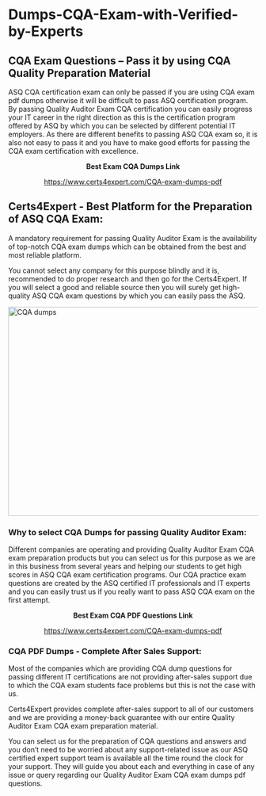 # Dumps-CQA-Exam-with-Verified-by-Experts
<h2><strong>CQA Exam Questions &ndash; Pass it by using CQA Quality Preparation Material</strong></h2>
<p>ASQ CQA certification exam can only be passed if you are using CQA exam pdf dumps otherwise it will be difficult to pass ASQ certification program. By passing Quality Auditor Exam CQA certification you can easily progress your IT career in the right direction as this is the certification program offered by ASQ by which you can be selected by different potential IT employers. As there are different benefits to passing ASQ CQA exam so, it is also not easy to pass it and you have to make good efforts for passing the CQA exam certification with excellence.</p>
<p style="text-align: center;"><strong>Best Exam CQA Dumps Link</strong></p>
<p style="text-align: center;"><a href="https://www.certs4expert.com/CQA-exam-dumps-pdf">https://www.certs4expert.com/CQA-exam-dumps-pdf</a></p>
<h2><strong>Certs4Expert - Best Platform for the Preparation of ASQ CQA Exam:&nbsp; </strong></h2>
<p>A mandatory requirement for passing Quality Auditor Exam is the availability of top-notch CQA exam dumps which can be obtained from the best and most reliable platform.</p>
<p>You cannot select any company for this purpose blindly and it is, recommended to do proper research and then go for the Certs4Expert. If you will select a good and reliable source then you will surely get high-quality ASQ CQA exam questions by which you can easily pass the ASQ.</p>
<p><img style="display: block; margin-left: auto; margin-right: auto;" src="https://i.imgur.com/cCy1yN2.png" alt="CQA dumps" width="750" height="422" /></p>
<h3><strong>Why to select CQA Dumps for passing Quality Auditor Exam:</strong></h3>
<p>Different companies are operating and providing Quality Auditor Exam CQA exam preparation products but you can select us for this purpose as we are in this business from several years and helping our students to get high scores in ASQ CQA exam certification programs. Our CQA practice exam questions are created by the ASQ certified IT professionals and IT experts and you can easily trust us if you really want to pass ASQ CQA exam on the first attempt.</p>
<p style="text-align: center;"><strong>Best Exam CQA PDF Questions Link</strong></p>
<p style="text-align: center;"><a href="https://www.certs4expert.com/CQA-exam-dumps-pdf">https://www.certs4expert.com/CQA-exam-dumps-pdf</a></p>
<h3><strong>CQA PDF Dumps - Complete After Sales Support:</strong></h3>
<p>Most of the companies which are providing CQA dump questions for passing different IT certifications are not providing after-sales support due to which the CQA exam students face problems but this is not the case with us.</p>
<p>Certs4Expert provides complete after-sales support to all of our customers and we are providing a money-back guarantee with our entire Quality Auditor Exam CQA exam preparation material.</p>
<p>You can select us for the preparation of CQA questions and answers and you don&rsquo;t need to be worried about any support-related issue as our ASQ certified expert support team is available all the time round the clock for your support. They will guide you about each and everything in case of any issue or query regarding our Quality Auditor Exam CQA exam dumps pdf questions.</p>
